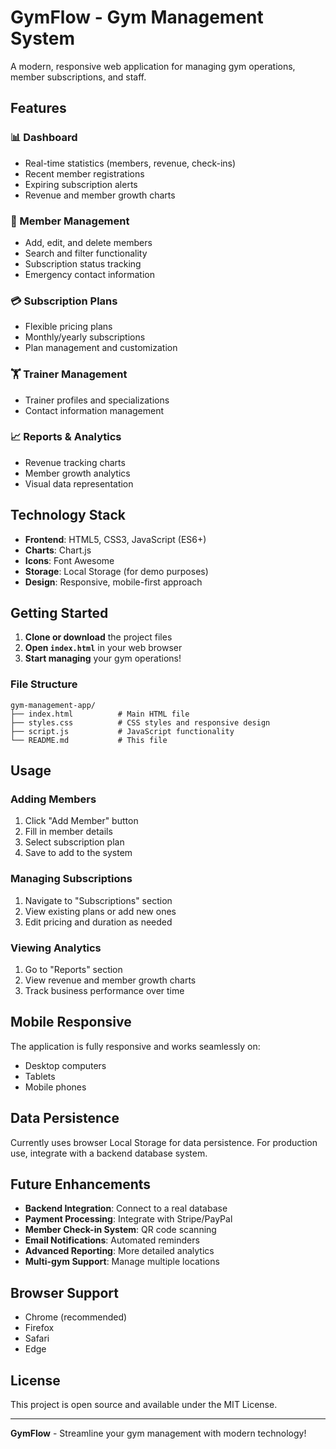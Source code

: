 # GymFlow - Gym Management System

A modern, responsive web application for managing gym operations, member subscriptions, and staff.

## Features

### 📊 Dashboard
- Real-time statistics (members, revenue, check-ins)
- Recent member registrations
- Expiring subscription alerts
- Revenue and member growth charts

### 👥 Member Management
- Add, edit, and delete members
- Search and filter functionality
- Subscription status tracking
- Emergency contact information

### 💳 Subscription Plans
- Flexible pricing plans
- Monthly/yearly subscriptions
- Plan management and customization

### 🏋️ Trainer Management
- Trainer profiles and specializations
- Contact information management

### 📈 Reports & Analytics
- Revenue tracking charts
- Member growth analytics
- Visual data representation

## Technology Stack

- **Frontend**: HTML5, CSS3, JavaScript (ES6+)
- **Charts**: Chart.js
- **Icons**: Font Awesome
- **Storage**: Local Storage (for demo purposes)
- **Design**: Responsive, mobile-first approach

## Getting Started

1. **Clone or download** the project files
2. **Open `index.html`** in your web browser
3. **Start managing** your gym operations!

### File Structure
```
gym-management-app/
├── index.html          # Main HTML file
├── styles.css          # CSS styles and responsive design
├── script.js           # JavaScript functionality
└── README.md           # This file
```

## Usage

### Adding Members
1. Click "Add Member" button
2. Fill in member details
3. Select subscription plan
4. Save to add to the system

### Managing Subscriptions
1. Navigate to "Subscriptions" section
2. View existing plans or add new ones
3. Edit pricing and duration as needed

### Viewing Analytics
1. Go to "Reports" section
2. View revenue and member growth charts
3. Track business performance over time

## Mobile Responsive

The application is fully responsive and works seamlessly on:
- Desktop computers
- Tablets
- Mobile phones

## Data Persistence

Currently uses browser Local Storage for data persistence. For production use, integrate with a backend database system.

## Future Enhancements

- **Backend Integration**: Connect to a real database
- **Payment Processing**: Integrate with Stripe/PayPal
- **Member Check-in System**: QR code scanning
- **Email Notifications**: Automated reminders
- **Advanced Reporting**: More detailed analytics
- **Multi-gym Support**: Manage multiple locations

## Browser Support

- Chrome (recommended)
- Firefox
- Safari
- Edge

## License

This project is open source and available under the MIT License.

---

**GymFlow** - Streamline your gym management with modern technology!
